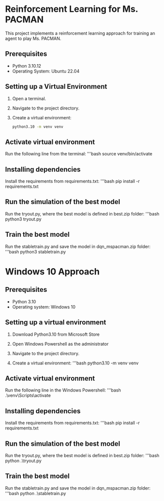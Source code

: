 # Reinforcement Learning for Ms. PACMAN

This project implements a reinforcement learning approach for training an agent to play Ms. PACMAN.

## Prerequisites

- Python 3.10.12
- Operating System: Ubuntu 22.04

## Setting up a Virtual Environment

1. Open a terminal.

2. Navigate to the project directory.

3. Create a virtual environment:
   ```bash
   python3.10 -m venv venv

## Activate virtual environment
Run the following line from the terminal:
   '''bash
   source venv/bin/activate
   
## Installing dependencies
Install the requirements from requirements.txt:
   '''bash
   pip install -r requirements.txt

## Run the simulation of the best model
Run the tryout.py, where the best model is defined in best.zip folder:
   '''bash
   python3 tryout.py

## Train the best model
Run the stabletrain.py and save the model in dqn_mspacman.zip folder:
   '''bash
   python3 stabletrain.py

# Windows 10 Approach

## Prerequisites

- Python 3.10
- Operating system: Windows 10

## Setting up a virtual environment

1. Download Python3.10 from Microsoft Store

2. Open Windows Powershell as the administrator

3. Navigate to the project directory.

4. Create a virtual environment:
   '''bash
   python3.10 -m venv venv

## Activate virtual environment
Run the following line in the Windows Powershell:
   '''bash
   .\venv\Scripts\activate

## Installing dependencies
Install the requirements from requirements.txt:
   '''bash
   pip install -r requirements.txt

## Run the simulation of the best model
Run the tryout.py, where the best model is defined in best.zip folder:
   '''bash
   python .\tryout.py

## Train the best model
Run the stabletrain.py and save the model in dqn_mspacman.zip folder:
   '''bash
   python .\stabletrain.py
